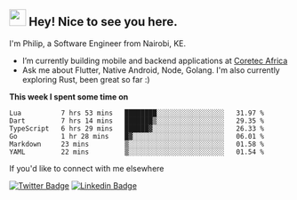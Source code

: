 <h2><img src="https://slackmojis.com/emojis/3643-cool-doge/download" width="30"/> Hey! Nice to see you here.</h2>

<p>I'm Philip, a Software Engineer from Nairobi, KE. 

- I’m currently building mobile and backend applications at [Coretec Africa](https://coretecafrica.com/)</br>
- Ask me about Flutter, Native Android, Node, Golang. I'm also currently exploring Rust, been great so far :)</p>

**This week I spent some time on**
<!--START_SECTION:waka-->

```text
Lua          7 hrs 53 mins   ████████░░░░░░░░░░░░░░░░░   31.97 %
Dart         7 hrs 14 mins   ███████▒░░░░░░░░░░░░░░░░░   29.35 %
TypeScript   6 hrs 29 mins   ██████▓░░░░░░░░░░░░░░░░░░   26.33 %
Go           1 hr 28 mins    █▓░░░░░░░░░░░░░░░░░░░░░░░   06.01 %
Markdown     23 mins         ▒░░░░░░░░░░░░░░░░░░░░░░░░   01.58 %
YAML         22 mins         ▒░░░░░░░░░░░░░░░░░░░░░░░░   01.54 %
```

<!--END_SECTION:waka-->

If you'd like to connect with me elsewhere

[![Twitter Badge](https://img.shields.io/badge/-Twitter-1ca0f1?style=flat-square&labelColor=1ca0f1&logo=twitter&logoColor=white&link=https://twitter.com/_diogorodrigues)](https://twitter.com/kimathiphil)  [![Linkedin Badge](https://img.shields.io/badge/-LinkedIn-blue?style=flat-square&logo=Linkedin&logoColor=white&link=https://www.linkedin.com/in/philip-kimathi-2604a9114/)](https://www.linkedin.com/in/philip-kimathi-2604a9114/)
